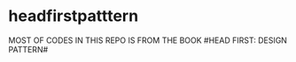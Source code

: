 headfirstpatttern
=================
MOST OF CODES IN THIS REPO IS FROM THE BOOK #HEAD FIRST: DESIGN PATTERN#
